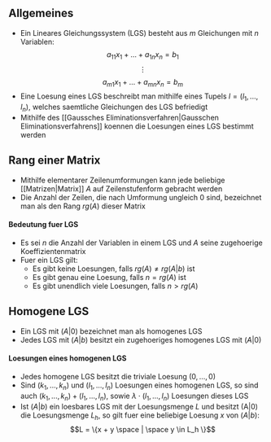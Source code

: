 ## Allgemeines
- Ein Lineares Gleichungssystem (LGS) besteht aus $m$ Gleichungen mit $n$ Variablen:
$$a_{11}x_1 + ... +  a_{1n}x_n = b_1$$
$$\vdots$$
$$a_{m1}x_1 + ... + a_{mn}x_n = b_m$$
- Eine Loesung eines LGS beschreibt man mithilfe eines Tupels $l = (l_1, ..., l_n)$, welches saemtliche Gleichungen des LGS befriedigt
- Mithilfe des [[Gaussches Eliminationsverfahren|Gausschen Eliminationsverfahrens]] koennen die Loesungen eines LGS bestimmt werden
## Rang einer Matrix
- Mithilfe elementarer Zeilenumformungen kann jede beliebige [[Matrizen|Matrix]] $A$ auf Zeilenstufenform gebracht werden
- Die Anzahl der Zeilen, die nach Umformung ungleich 0 sind, bezeichnet man als den Rang $rg(A)$ dieser Matrix
#### Bedeutung fuer LGS
- Es sei $n$ die Anzahl der Variablen in einem LGS und $A$ seine zugehoerige Koeffizientenmatrix
- Fuer ein LGS gilt:
	- Es gibt keine Loesungen, falls $rg(A) \neq rg(A|b)$ ist
	- Es gibt genau eine Loesung, falls $n = rg(A)$ ist
	- Es gibt unendlich viele Loesungen, falls $n > rg(A)$
## Homogene LGS
- Ein LGS mit $(A|0)$ bezeichnet man als homogenes LGS
- Jedes LGS mit $(A|b)$ besitzt ein zugehoeriges homogenes LGS mit $(A|0)$ 
#### Loesungen eines homogenen LGS
- Jedes homogene LGS besitzt die triviale Loesung $(0, ..., 0)$
- Sind $(k_1,  ..., k_n)$ und $(l_1, ..., l_n)$ Loesungen eines homogenen LGS, so sind auch $(k_1, ..., k_n) + (l_1, ..., l_n)$, sowie $\lambda \cdot (l_1, ..., l_n)$ Loesungen dieses LGS
- Ist $(A|b)$ ein loesbares LGS mit der Loesungsmenge $L$ und besitzt (A|0) die Loesungsmenge $L_h$, so gilt fuer eine beliebige Loesung $x$ von $(A|b)$:
$$L = \{x + y \space | \space y \in L_h \}$$